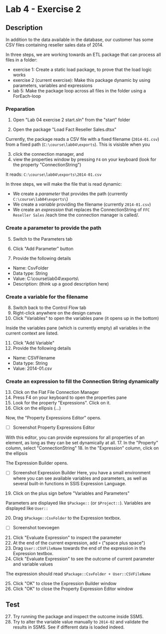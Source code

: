 # Lab 4 - Exercise 2

## Description
In addition to the data available in the database, our customer has some CSV files containing reseller sales data of 2014.

In three steps, we are working towards an ETL package that can process all files in a folder:
* exercise 1: Create a static load package, to prove that the load logic works
* exercise 2 (current exercise): Make this package dynamic by using parameters, variables and expressions
* lab 5: Make the package loop across all files in the folder using a ForEach-loop

### Preparation
1. Open "Lab 04 exercise 2 start.sln" from the "start" folder

2. Open the package "Load Fact Reseller Sales.dtsx"

Currently, the package reads a CSV file with a fixed filename (`2014-01.csv`) from a fixed path (`C:\course\lab04\exports`).
This is visisble when you 

3. click the connection manager, and 
4. view the properties window by pressing `F4` on your keyboard (look for the property "ConnectionString")

It reads: 
`C:\course\lab04\exports\2014-01.csv` 

In three steps, we will make the file that is read dynamic:
  * We create a *parameter* that provides the path (currently `C:\course\lab04\exports\`)
  * We create a *variable* providing the filename (currently `2014-01.csv`)
  * We create an *expression* that replaces the ConnectionString of `FFC Reseller Sales` /each time the connection manager is called/. 

### Create a parameter to provide the path
5. Switch to the Parameters tab

6. Click "Add Parameter" button

7. Provide the following details
  * Name: CsvFolder
  * Data type: String
  * Value: C:\course\lab04\exports\
  * Description: (think up a good description here)

### Create a variable for the filename
8. Switch back to the Control Flow tab
9. Right-click anywhere on the design canvas
10. Click "Variables" to open the variables pane (it opens up in the bottom)

Inside the variables pane (which is currently empty) all variables in the current context are listed.

11. Click "Add Variable"
12. Provide the following details
  * Name: CSVFilename
  * Data type: String
  * Value: 2014-01.csv

### Create an expression to fill the Connection String dynamically
13. Click on the Flat File Connection Manager
14. Press F4 on your keyboard to open the properties pane
15. Look for the property "Expressions". Click on it.
16. Click on the ellipsis (...) 

Now, the "Property Expressions Editor" opens. 
- [ ] Screenshot Property Expressions Editor

With this editor, you can provide expressions for all properties of an element, as long as they can be set dynamically at all.
17. In the "Property" column, select "ConnectionString"
18. In the "Expression"  column, click on the ellipsis

The Expression Builder opens.
- [ ] Screenshot Expression Builder
Here, you have a small environment where you can see available variables and parameters, as well as several built-in functions in SSIS Expression Language.
19. Click on the plus sign before "Variables and Parameters"

Parameters are displayed like `$Package::` (or `$Project::`).
Variables are displayed like `User::`

20. Drag `$Package::CsvFolder` to the Expression textbox.
- [ ] Screenshot toevoegen
21. Click "Evaluate Expression" to inspect the parameter
22. At the end of the current expression, add  ` + ` ("space plus space")
23. Drag `User::CSVFileName` towards the end of the expression in the Expression textbox.
24. Click "Evaluate Expression" to see the outcome of current parameter and variable values

The expression should read `$Package::CsvFolder + User::CSVFileName`

25. Click "OK" to close the Expression Builder window
26. Click "OK" to close the Property Expression Editor window

## Test
27. Try running the package and inspect the outcome inside SSMS.
28. Try to alter the variable value manually to `2014-02` and validate the results in SSMS. See if different data is loaded indeed.